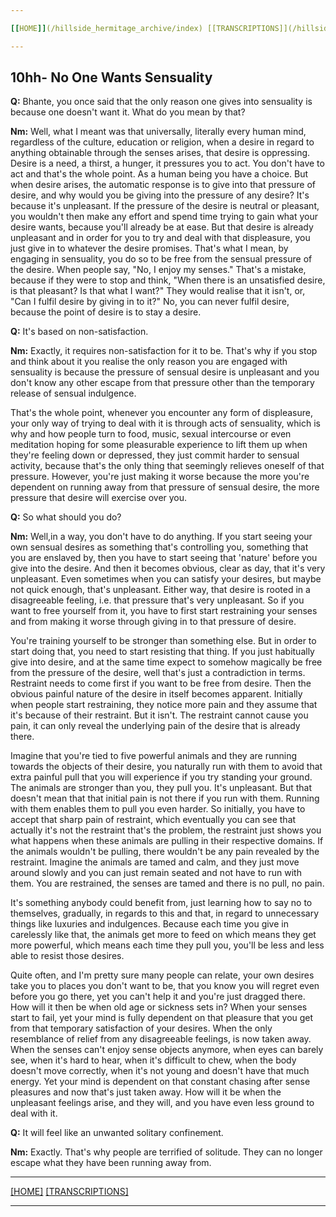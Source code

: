 ```yaml
---

[[HOME]](/hillside_hermitage_archive/index) [[TRANSCRIPTIONS]](/hillside_hermitage_archive/summarized_talk_transcriptions/index)

---
```


10hh- No One Wants Sensuality
-----------------------------

**Q:** Bhante, you once said that the only reason one gives into
sensuality is because one doesn\'t want it. What do you mean by that?

**Nm:** Well, what I meant was that universally, literally every human
mind, regardless of the culture, education or religion, when a desire in
regard to anything obtainable through the senses arises, that desire is
oppressing. Desire is a need, a thirst, a hunger, it pressures you to
act. You don\'t have to act and that\'s the whole point. As a human
being you have a choice. But when desire arises, the automatic response
is to give into that pressure of desire, and why would you be giving
into the pressure of any desire? It\'s because it\'s unpleasant. If the
pressure of the desire is neutral or pleasant, you wouldn\'t then make
any effort and spend time trying to gain what your desire wants, because
you\'ll already be at ease. But that desire is already unpleasant and in
order for you to try and deal with that displeasure, you just give in to
whatever the desire promises. That\'s what I mean, by engaging in
sensuality, you do so to be free from the sensual pressure of the
desire. When people say, "No, I enjoy my senses." That\'s a mistake,
because if they were to stop and think, "When there is an unsatisfied
desire, is that pleasant? Is that what I want?" They would realise that
it isn\'t, or, "Can I fulfil desire by giving in to it?" No, you can
never fulfil desire, because the point of desire is to stay a desire.

**Q:** It's based on non-satisfaction.

**Nm:** Exactly, it requires non-satisfaction for it to be. That\'s why
if you stop and think about it you realise the only reason you are
engaged with sensuality is because the pressure of sensual desire is
unpleasant and you don\'t know any other escape from that pressure other
than the temporary release of sensual indulgence.

That\'s the whole point, whenever you encounter any form of displeasure,
your only way of trying to deal with it is through acts of sensuality,
which is why and how people turn to food, music, sexual intercourse or
even meditation hoping for some pleasurable experience to lift them up
when they\'re feeling down or depressed, they just commit harder to
sensual activity, because that\'s the only thing that seemingly relieves
oneself of that pressure. However, you\'re just making it worse because
the more you\'re dependent on running away from that pressure of sensual
desire, the more pressure that desire will exercise over you.

**Q:** So what should you do?

**Nm:** Well,in a way, you don\'t have to do anything. If you start
seeing your own sensual desires as something that\'s controlling you,
something that you are enslaved by, then you have to start seeing that
'nature' before you give into the desire. And then it becomes obvious,
clear as day, that it\'s very unpleasant. Even sometimes when you can
satisfy your desires, but maybe not quick enough, that\'s unpleasant.
Either way, that desire is rooted in a disagreeable feeling, i.e. that
pressure that\'s very unpleasant. So if you want to free yourself from
it, you have to first start restraining your senses and from making it
worse through giving in to that pressure of desire.

You\'re training yourself to be stronger than something else. But in
order to start doing that, you need to start resisting that thing. If
you just habitually give into desire, and at the same time expect to
somehow magically be free from the pressure of the desire, well that\'s
just a contradiction in terms. Restraint needs to come first if you want
to be free from desire. Then the obvious painful nature of the desire in
itself becomes apparent. Initially when people start restraining, they
notice more pain and they assume that it\'s because of their restraint.
But it isn\'t. The restraint cannot cause you pain, it can only reveal
the underlying pain of the desire that is already there.

Imagine that you\'re tied to five powerful animals and they are running
towards the objects of their desire, you naturally run with them to
avoid that extra painful pull that you will experience if you try
standing your ground. The animals are stronger than you, they pull you.
It\'s unpleasant. But that doesn\'t mean that that initial pain is not
there if you run with them. Running with them enables them to pull you
even harder. So initially, you have to accept that sharp pain of
restraint, which eventually you can see that actually it\'s not the
restraint that\'s the problem, the restraint just shows you what happens
when these animals are pulling in their respective domains. If the
animals wouldn\'t be pulling, there wouldn\'t be any pain revealed by
the restraint. Imagine the animals are tamed and calm, and they just
move around slowly and you can just remain seated and not have to run
with them. You are restrained, the senses are tamed and there is no
pull, no pain.

It\'s something anybody could benefit from, just learning how to say no
to themselves, gradually, in regards to this and that, in regard to
unnecessary things like luxuries and indulgences. Because each time you
give in carelessly like that, the animals get more to feed on which
means they get more powerful, which means each time they pull you,
you\'ll be less and less able to resist those desires.

Quite often, and I\'m pretty sure many people can relate, your own
desires take you to places you don\'t want to be, that you know you will
regret even before you go there, yet you can\'t help it and you\'re just
dragged there. How will it then be when old age or sickness sets in?
When your senses start to fail, yet your mind is fully dependent on that
pleasure that you get from that temporary satisfaction of your desires.
When the only resemblance of relief from any disagreeable feelings, is
now taken away. When the senses can\'t enjoy sense objects anymore, when
eyes can barely see, when it\'s hard to hear, when it\'s difficult to
chew, when the body doesn\'t move correctly, when it\'s not young and
doesn\'t have that much energy. Yet your mind is dependent on that
constant chasing after sense pleasures and now that\'s just taken away.
How will it be when the unpleasant feelings arise, and they will, and
you have even less ground to deal with it.

**Q:** It will feel like an unwanted solitary confinement.

**Nm:** Exactly. That\'s why people are terrified of solitude. They can
no longer escape what they have been running away from.

---

[[HOME]](/hillside_hermitage_archive/index) [[TRANSCRIPTIONS]](/hillside_hermitage_archive/summarized_talk_transcriptions/index)

---
